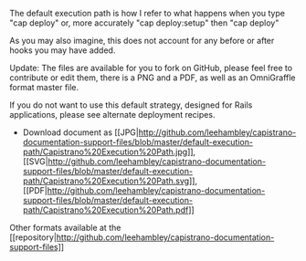 The default execution path is how I refer to what happens when you type "cap deploy" or, more accurately "cap deploy:setup" then "cap deploy"

As you may also imagine, this does not account for any before or after hooks you may have added.

Update: The files are available for you to fork on GitHub, please feel free to contribute or edit them, there is a PNG and a PDF, as well as an OmniGraffle format master file.

If you do not want to use this default strategy, designed for Rails applications, please see alternate deployment recipes.

* Download document as [[JPG|http://github.com/leehambley/capistrano-documentation-support-files/blob/master/default-execution-path/Capistrano%20Execution%20Path.jpg]], [[SVG|http://github.com/leehambley/capistrano-documentation-support-files/blob/master/default-execution-path/Capistrano%20Execution%20Path.svg]], [[PDF|http://github.com/leehambley/capistrano-documentation-support-files/blob/master/default-execution-path/Capistrano%20Execution%20Path.pdf]]

Other formats available at the [[repository|http://github.com/leehambley/capistrano-documentation-support-files]]
